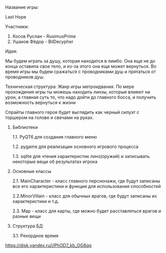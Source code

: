 Название игры: 

Last Hope

Участники: 
1. Косов Руслан - RusimusPrime
2. Ушаков Фёдор - BilDecypher

Идея:

Мы будем играть за душу, которая находится в лимбо. Она еще не до конца оставила свое тело, и из-за этого она еще может вернуться. Во время игры мы будем сражаться с проводниками душ и прятаться от проводников душ.

Техническая структура:
Жанр игры метроидвания. По мере прохождения игры ты можешь находить линзы, которые влияют на урон, а главная суть то, что надо дойти до главного босса, и получить возможность вернуться к жизни 

Спрайты главного героя будет выглядить как черный силуэт с торшером на голове и свечами на руках.
1. Библиотеки
   
   1.1. PyQT6 для создания главного меню
   
   1.2. pygame для реализации основного игрового процесса
   
   1.3. sqlite для чтения характеристик линз(оружий) и записывать некоторые вещи об результатах игрока
2. Основные классы

   2.1. MainCharacter - класс главного перснонажи, где будут записаны все его характеристики и функции для использования способностей
   
   2.2.MinorVillain - класс для обычных врагов, где будут записаны их характеристики и т.д.
   
   2.3. Map - класс для карты, где можно будет расставляться врагов и разные вещи
   
3. Структура БД
   
   3.1. Рекордное время

https://disk.yandex.ru/i/PhOD7_kb_OG8qg
